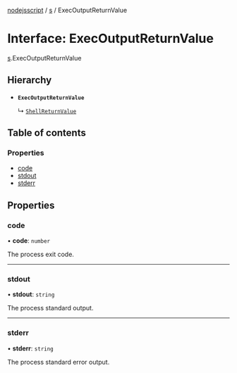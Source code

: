 [nodejsscript](../README.md) / [s](../modules/s.md) / ExecOutputReturnValue

# Interface: ExecOutputReturnValue

[s](../modules/s.md).ExecOutputReturnValue

## Hierarchy

- **`ExecOutputReturnValue`**

  ↳ [`ShellReturnValue`](s.ShellReturnValue.md)

## Table of contents

### Properties

- [code](s.ExecOutputReturnValue.md#code)
- [stdout](s.ExecOutputReturnValue.md#stdout)
- [stderr](s.ExecOutputReturnValue.md#stderr)

## Properties

### code

• **code**: `number`

The process exit code.

___

### stdout

• **stdout**: `string`

The process standard output.

___

### stderr

• **stderr**: `string`

The process standard error output.
